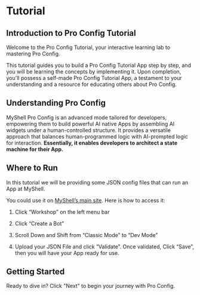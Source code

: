# Tutorial

## **Introduction to Pro Config Tutorial**

Welcome to the Pro Config Tutorial, your interactive learning lab to mastering Pro Config.

This tutorial guides you to build a Pro Config Tutorial App step by step, and you will be learning the concepts by implementing it. Upon completion, you'll possess a self-made Pro Config Tutorial App, a testament to your understanding and a resource for educating others about Pro Config.

## **Understanding Pro Config**

MyShell Pro Config is an advanced mode tailored for developers, empowering them to build powerful AI native Apps by assembling AI widgets under a human-controlled structure. It provides a versatile approach that balances human-programmed logic with AI-prompted logic for interaction. **Essentially, it enables developers to architect a state machine for their App.**

## Where to Run

In this tutorial we will be providing some JSON config files that can run an App at MyShell.

You could use it on [MyShell’s main site](https://app.myshell.ai/robot-workshop). Here is how to access it:

1.  Click “Workshop” on the left menu bar
    

1.  Click “Create a Bot”
    

1.  Scroll Down and Shift from “Classic Mode” to “Dev Mode”
    

1.  Upload your JSON File and click “Validate”. Once validated, Click “Save”, then you will have your App ready for use.
    

## **Getting Started**

Ready to dive in? Click "Next" to begin your journey with Pro Config.